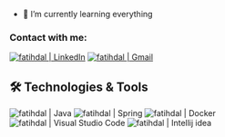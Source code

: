 - 🌱 I’m currently learning everything

### Contact with me:

[<img alt="fatihdal | LinkedIn" src="https://img.shields.io/badge/-Linkedin-informational?style=for-the-badge&logo=linkedin&logoColor=white" />][linkedin]
[<img alt="fatihdal | Gmail" src="https://img.shields.io/badge/Gmail-D14836?style=for-the-badge&logo=gmail&logoColor=white" />][gmail]

## 🛠 Technologies & Tools 
<img alt="fatihdal | Java" src="https://img.shields.io/badge/Java-ED8B00?style=for-the-badge&logo=java&logoColor=white"></img>
<img alt="fatihdal | Spring" src="https://img.shields.io/badge/Spring-6DB33F?style=for-the-badge&logo=spring&logoColor=white"></img>
<img alt="fatihdal | Docker" src="https://img.shields.io/badge/-Docker-blue?style=for-the-badge&logo=docker&logoColor=white"></img>
<br><img alt="fatihdal | Visual Studio Code" src="https://img.shields.io/badge/-VS%20CODE-blue?style=for-the-badge&logo=visual-studio&logoColor=white"></img>
<img alt="fatihdal | Intellij idea" src="https://img.shields.io/badge/-INTELLIJ-436eee?style=for-the-badge&logo=intellij-idea&logoColor=white"></img>

[linkedin]:https://linkedin.com/in/fatihdal
[gmail]:mailto:ffatihdal@gmail.com
